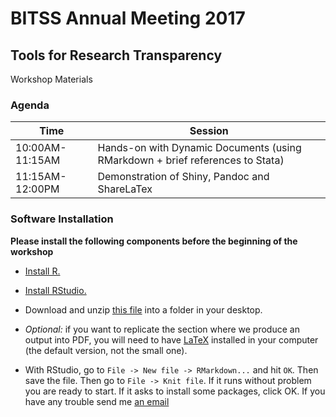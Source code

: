 # BITSS Annual Meeting 2017  

## Tools for Research Transparency
Workshop Materials

### Agenda
Time | Session |
------------ | ------------- |
10:00AM-11:15AM | Hands-on with Dynamic Documents (using RMarkdown + brief references to Stata)
11:15AM-12:00PM | Demonstration of Shiny, Pandoc and ShareLaTex


### Software Installation
**Please install the following components before the beginning of the workshop**

 * [Install R.](https://cloud.r-project.org)
 * [Install RStudio.](https://www.rstudio.com/products/rstudio/download/#download)
 * Download and unzip [this file](https://github.com/BITSS/Annual2017) into a folder in your desktop.
 * *Optional:* if you want to replicate the section where we produce an output into PDF, you will need to have [LaTeX](https://www.latex-project.org/get/) installed in your computer (the default version, not the small one).

 * With RStudio, go to `File -> New file -> RMarkdown...` and hit `OK`. Then save the file. Then go to `File -> Knit file`. If it runs without problem you are ready to start. If it asks to install some packages, click OK. If you have any trouble send me [an email](fhoces@berkeley.edu)
